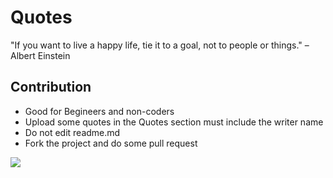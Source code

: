 # Quotes
"If you want to live a happy life, tie it to a goal, not to people or things." – Albert Einstein

## Contribution
- Good for Begineers and non-coders
- Upload some quotes in the Quotes section must include the writer name <br>
- Do not edit readme.md <br>
- Fork the project and do some pull request <br>
<img src="https://raw.githubusercontent.com/m7-Selenophile/Quotes/e925e4be2664aaa0d817246178292cd9b76b603f/selenophilem7.png">
